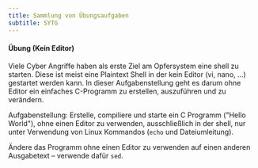 ```yaml
---
title: Sammlung von Übungsaufgaben
subtitle: SYTG
---
```


#### Übung (Kein Editor)

Viele Cyber Angriffe haben als erste Ziel am Opfersystem eine shell zu starten. Diese ist meist eine Plaintext Shell in der kein Editor (vi, nano, ...) gestartet werden kann. In dieser Aufgabenstellung geht es darum ohne Editor ein einfaches C-Programm zu erstellen, auszuführen und zu verändern.

Aufgabenstellung: Erstelle, compiliere und starte ein C Programm ("Hello World"), ohne einen Editor zu verwenden, ausschließlich in der shell, nur unter Verwendung von Linux Kommandos (`echo` und Dateiumleitung).

Ändere das Programm ohne einen Editor zu verwenden auf einen anderen Ausgabetext – verwende dafür `sed`.

